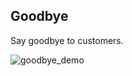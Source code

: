 ## Goodbye

Say goodbye to customers.

![goodbye_demo](https://raw.githubusercontent.com/loyjoy/welcome/master/help/bots/processes/subprocesses/goodbye_demo.png)
